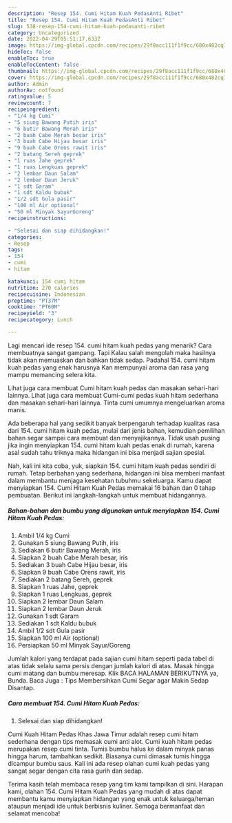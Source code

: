 ```yaml
---
description: "Resep 154. Cumi Hitam Kuah PedasAnti Ribet"
title: "Resep 154. Cumi Hitam Kuah PedasAnti Ribet"
slug: 538-resep-154-cumi-hitam-kuah-pedasanti-ribet
category: Uncategorized
date: 2022-04-29T05:51:17.633Z
image: https://img-global.cpcdn.com/recipes/29f8acc111f1f9cc/680x482cq70/154-cumi-hitam-kuah-pedas-foto-resep-utama.jpg
hideToc: false
enableToc: true
enableTocContent: false
thumbnail: https://img-global.cpcdn.com/recipes/29f8acc111f1f9cc/680x482cq70/154-cumi-hitam-kuah-pedas-foto-resep-utama.jpg
cover: https://img-global.cpcdn.com/recipes/29f8acc111f1f9cc/680x482cq70/154-cumi-hitam-kuah-pedas-foto-resep-utama.jpg
author: Admin
authorAv: notfound
ratingvalue: 5
reviewcount: 7
recipeingredient:
- "1/4 kg Cumi"
- "5 siung Bawang Putih iris"
- "6 butir Bawang Merah iris"
- "2 buah Cabe Merah besar iris"
- "3 buah Cabe Hijau besar iris"
- "9 buah Cabe Orens rawit iris"
- "2 batang Sereh geprek"
- "1 ruas Jahe geprek"
- "1 ruas Lengkuas geprek"
- "2 lembar Daun Salam"
- "2 lembar Daun Jeruk"
- "1 sdt Garam"
- "1 sdt Kaldu bubuk"
- "1/2 sdt Gula pasir"
- "100 ml Air optional"
- "50 ml Minyak SayurGoreng"
recipeinstructions:

- "Selesai dan siap dihidangkan!"
categories:
- Resep
tags:
- 154
- cumi
- hitam

katakunci: 154 cumi hitam 
nutrition: 270 calories
recipecuisine: Indonesian
preptime: "PT37M"
cooktime: "PT60M"
recipeyield: "3"
recipecategory: Lunch

---
```



Lagi mencari ide resep 154. cumi hitam kuah pedas yang menarik? Cara membuatnya sangat gampang. Tapi Kalau salah mengolah maka hasilnya tidak akan memuaskan dan bahkan tidak sedap. Padahal 154. cumi hitam kuah pedas yang enak harusnya Kan mempunyai aroma dan rasa yang mampu memancing selera kita.


Lihat juga cara membuat Cumi hitam kuah pedas dan masakan sehari-hari lainnya. Lihat juga cara membuat Cumi-cumi pedas kuah hitam sederhana dan masakan sehari-hari lainnya. Tinta cumi umumnya mengeluarkan aroma manis.

Ada beberapa hal yang sedikit banyak berpengaruh terhadap kualitas rasa dari 154. cumi hitam kuah pedas, mulai dari jenis bahan, kemudian pemilihan bahan segar sampai cara membuat dan menyajikannya. Tidak usah pusing jika ingin menyiapkan 154. cumi hitam kuah pedas enak di rumah, karena asal sudah tahu triknya maka hidangan ini bisa menjadi sajian spesial.


Nah, kali ini kita coba, yuk, siapkan 154. cumi hitam kuah pedas sendiri di rumah. Tetap berbahan yang sederhana, hidangan ini bisa memberi manfaat dalam membantu menjaga kesehatan tubuhmu sekeluarga. Kamu dapat menyiapkan 154. Cumi Hitam Kuah Pedas memakai 16 bahan dan 0 tahap pembuatan. Berikut ini langkah-langkah untuk membuat hidangannya.

<!--inarticleads1-->

##### Bahan-bahan dan bumbu yang digunakan untuk menyiapkan 154. Cumi Hitam Kuah Pedas:

1. Ambil 1/4 kg Cumi
1. Gunakan 5 siung Bawang Putih, iris
1. Sediakan 6 butir Bawang Merah, iris
1. Siapkan 2 buah Cabe Merah besar, iris
1. Sediakan 3 buah Cabe Hijau besar, iris
1. Siapkan 9 buah Cabe Orens rawit, iris
1. Sediakan 2 batang Sereh, geprek
1. Siapkan 1 ruas Jahe, geprek
1. Siapkan 1 ruas Lengkuas, geprek
1. Siapkan 2 lembar Daun Salam
1. Siapkan 2 lembar Daun Jeruk
1. Gunakan 1 sdt Garam
1. Sediakan 1 sdt Kaldu bubuk
1. Ambil 1/2 sdt Gula pasir
1. Siapkan 100 ml Air (optional)
1. Persiapkan 50 ml Minyak Sayur/Goreng


Jumlah kalori yang terdapat pada sajian cumi hitam seperti pada tabel di atas tidak selalu sama persis dengan jumlah kalori di atas. Masak hingga cumi matang dan bumbu meresap. Klik BACA HALAMAN BERIKUTNYA ya, Bunda. Baca Juga : Tips Membersihkan Cumi Segar agar Makin Sedap Disantap. 

<!--inarticleads2-->

##### Cara membuat 154. Cumi Hitam Kuah Pedas:


1. Selesai dan siap dihidangkan!

Cumi Kuah Hitam Pedas Khas Jawa Timur adalah resep cumi hitam sederhana dengan tips memasak cumi anti alot. Cumi kuah hitam pedas merupakan resep cumi tinta. Tumis bumbu halus ke dalam minyak panas hingga harum, tambahkan sedikit. Biasanya cumi dimasak tumis hingga dicampur bumbu saus. Kali ini ada resep olahan cumi kuah pedas yang sangat segar dengan cita rasa gurih dan sedap. 

Terima kasih telah membaca resep yang tim kami tampilkan di sini. Harapan kami, olahan 154. Cumi Hitam Kuah Pedas yang mudah di atas dapat membantu kamu menyiapkan hidangan yang enak untuk keluarga/teman ataupun menjadi ide untuk berbisnis kuliner. Semoga bermanfaat dan selamat mencoba!
